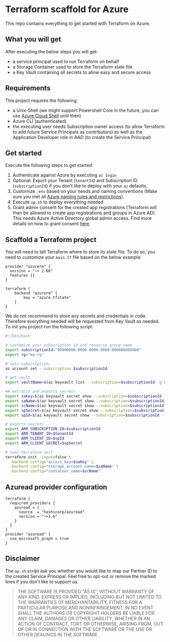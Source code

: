 # Terraform scaffold for Azure

This repo contains everything to get started with Terraform on Azure.

## What you will get

After executing the below steps you will get:

* a service principal used to run Terraform on behalf
* a Storage Container used to store the Terraform state file
* a Key Vault containing all secrets to allow easy and secure access

## Requirements

This project requires the following:

* a Unix-Shell (we might support Powershell Core in the future, you can use [Azure Cloud Shell](http://shell.azure.com/) until then)
* Azure CLI (authenticated)
* the executing user needs Subscription owner access (to allow Terraform to add future Service Principals as contributors) as well as the Application Developer role in AAD (to create the Service Principal)

## Get started

Execute the following steps to get started:

1. Authenticate against Azure by executing `az login`
2. Optional: Export your Tenant (`tenantId`) and Subscription ID (`subscriptionId`) if you don't like to deploy with your `az` defaults.
3. Customize `.env` based on your needs and naming conventions (Make sure you met all [Azure naming rules and restrictions](https://docs.microsoft.com/azure/azure-resource-manager/management/resource-name-rules)).
4. Execute `up.sh` to deploy everything needed
5. Grant admin consent for the created app registrations (Terraform will then be allowed to create app registrations and groups in Azure AD). This needs Azure Active Directory global admin access. Find more details on how to grant consent [here](https://docs.microsoft.com/en-us/azure/active-directory/manage-apps/grant-admin-consent).

## Scaffold a Terraform project

You will need to tell Terraform where to store its state file. To do so, you need to customize your `main.tf` file based on the below example:

```
provider "azurerm" {
  version = "~> 2.66"
  features {}
}

terraform {
    backend "azurerm" {
        key = "azure.tfstate"
    }
}
```

We do not recommend to store any secrets and credentials in code. Therefore everything needed will be requested from Key Vault as needed. To init you project run the following script:

``` Bash
#!/bin/bash

# customize your subscription id and resource group name
export subscriptionId="00000000-0000-0000-0000-000000000000"
export rg="my-rg"

# sets subscription;
az account set --subscription $subscriptionId

# get vault
export vaultName=$(az keyvault list --subscription=$subscriptionId -g $rg --query '[0].{name:name}' -o tsv)

## extracts and exports secrets
export saKey=$(az keyvault secret show --subscription=$subscriptionId --vault-name="$vaultName" --name sa-key --query value -o tsv)
export saName=$(az keyvault secret show --subscription=$subscriptionId --vault-name="$vaultName" --name sa-name --query value -o tsv)
export scName=$(az keyvault secret show --subscription=$subscriptionId --vault-name="$vaultName" --name sc-name --query value -o tsv)
export spSecret=$(az keyvault secret show --subscription=$subscriptionId --vault-name="$vaultName" --name sp-secret --query value -o tsv)
export spId=$(az keyvault secret show --subscription=$subscriptionId --vault-name="$vaultName" --name sp-id --query value -o tsv)

# exports secrets
export ARM_SUBSCRIPTION_ID=$subscriptionId
export ARM_TENANT_ID=$tenantId
export ARM_CLIENT_ID=$spId
export ARM_CLIENT_SECRET=$spSecret

# runs Terraform init
terraform init -input=false \
  -backend-config="access_key=$saKey" \
  -backend-config="storage_account_name=$saName" \
  -backend-config="container_name=$scName"
```

## Azuread provider configuration

```
terraform {
  required_providers {
    azuread = {
      source  = "hashicorp/azuread"
      version = "~>1.6"
    }
  }
}
provider "azuread" {
  use_microsoft_graph = true
}
```

## Disclaimer

The `up.sh` script ask you whether you would like to map our Partner ID to the created Service Principal. Feel free to opt-out or remove the marked lines if you don't like to support us.

> THE SOFTWARE IS PROVIDED "AS IS", WITHOUT WARRANTY OF ANY KIND, EXPRESS OR IMPLIED, INCLUDING BUT NOT LIMITED TO THE WARRANTIES OF MERCHANTABILITY, FITNESS FOR A PARTICULAR PURPOSE AND NONINFRINGEMENT. IN NO EVENT SHALL THE AUTHORS OR COPYRIGHT HOLDERS BE LIABLE FOR ANY CLAIM, DAMAGES OR OTHER LIABILITY, WHETHER IN AN ACTION OF CONTRACT, TORT OR OTHERWISE, ARISING FROM, OUT OF OR IN CONNECTION WITH THE SOFTWARE OR THE USE OR OTHER DEALINGS IN THE SOFTWARE.

